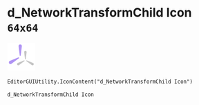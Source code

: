 # d_NetworkTransformChild Icon `64x64`
<img src="/img/d_NetworkTransformChild%20Icon.png" width=64 height=64>

``` CSharp
EditorGUIUtility.IconContent("d_NetworkTransformChild Icon")
```
```
d_NetworkTransformChild Icon
```
